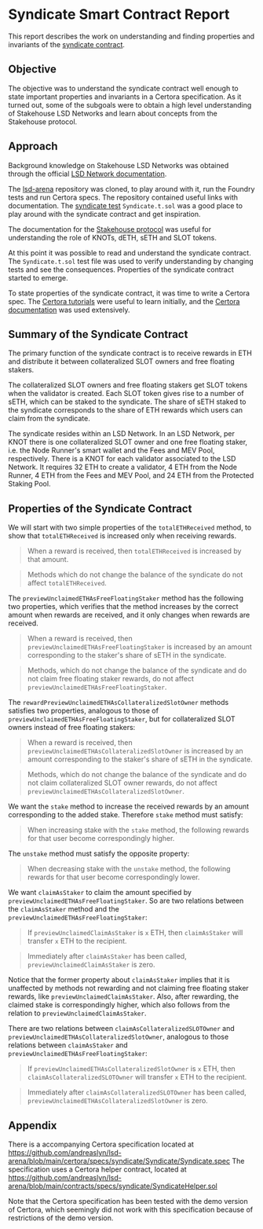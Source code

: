 # Syndicate Smart Contract Report

This report describes the work on understanding and finding properties and invariants of the
[syndicate contract](https://github.com/stakehouse-dev/lsd-arena/blob/main/contracts/syndicate/Syndicate.sol).

## Objective

The objective was to understand the syndicate contract well enough to state important properties and invariants in a
Certora specification. As it turned out, some of the subgoals were to obtain a high level understanding of Stakehouse
LSD Networks and learn about concepts from the Stakehouse protocol.

## Approach

Background knowledge on Stakehouse LSD Networks was obtained through the official
[LSD Network documentation](https://docs.joinstakehouse.com/lsd/overview).

The [lsd-arena](https://github.com/stakehouse-dev/lsd-arena) repository was cloned, to play around with it,
run the Foundry tests and run Certora specs. The repository contained useful links with documentation. The
[syndicate test](https://github.com/stakehouse-dev/lsd-arena/blob/main/test/foundry/Syndicate.t.sol) `Syndicate.t.sol`
was a good place to play around with the syndicate contract and get inspiration.

The documentation for the [Stakehouse protocol](https://docs.joinstakehouse.com/protocol/learn/Stakehouse) was useful
for understanding the role of KNOTs, dETH, sETH and SLOT tokens.

At this point it was possible to read and understand the syndicate contract. The `Syndicate.t.sol` test file was used to
verify understanding by changing tests and see the consequences. Properties of the syndicate contract started to emerge.

To state properties of the syndicate contract, it was time to write a Certora spec.
The [Certora tutorials](https://github.com/Certora/Tutorials) were useful to learn initially, and
the [Certora documentation](https://docs.certora.com/en/latest/index.html) was used extensively.

## Summary of the Syndicate Contract

The primary function of the syndicate contract is to receive rewards in ETH and distribute it between collateralized
SLOT owners and free floating stakers.

The collateralized SLOT owners and free floating stakers get SLOT tokens when the validator is created. Each SLOT token
gives rise to a number of sETH, which can be staked to the syndicate. The share of sETH staked to the syndicate
corresponds to the share of ETH rewards which users can claim from the syndicate.

The syndicate resides within an LSD Network. In an LSD Network, per KNOT there is one collateralized SLOT owner and one
free floating staker, i.e. the Node Runner's smart wallet and the Fees and MEV Pool, respectively. There is a KNOT for
each validator associated to the LSD Network. It requires 32 ETH to create a validator, 4 ETH from the Node Runner,
4 ETH from the Fees and MEV Pool, and 24 ETH from the Protected Staking Pool.

## Properties of the Syndicate Contract

We will start with two simple properties of the `totalETHReceived` method, to show that `totalETHReceived`
is increased only when receiving rewards.

> When a reward is received, then `totalETHReceived` is increased by that amount.

> Methods which do not change the balance of the syndicate do not affect `totalETHReceived`.

The `previewUnclaimedETHAsFreeFloatingStaker` method has the following two properties, which verifies that
the method increases by the correct amount when rewards are received, and it only changes when rewards are received.

> When a reward is received, then `previewUnclaimedETHAsFreeFloatingStaker` is increased by an amount corresponding
> to the staker's share of sETH in the syndicate.

> Methods, which do not change the balance of the syndicate and do not claim free floating staker rewards, do not
> affect `previewUnclaimedETHAsFreeFloatingStaker`.

The `rewardPreviewUnclaimedETHAsCollateralizedSlotOwner` methods satisfies two properties, analogous to those of
`previewUnclaimedETHAsFreeFloatingStaker`, but for collateralized SLOT owners instead of free floating stakers:

> When a reward is received, then `previewUnclaimedETHAsCollateralizedSlotOwner` is increased
> by an amount corresponding to the staker's share of sETH in the syndicate.

> Methods, which do not change the balance of the syndicate and do not claim collateralized
> SLOT owner rewards, do not affect `previewUnclaimedETHAsCollateralizedSlotOwner`.

We want the `stake` method to increase the received rewards by an amount corresponding to the added stake.
Therefore `stake` method must satisfy:

> When increasing stake with the `stake` method, the following rewards for that user become correspondingly higher.

The `unstake` method must satisfy the opposite property:

> When decreasing stake with the `unstake` method, the following rewards for that user become correspondingly lower.

We want `claimAsStaker` to claim the amount specified by `previewUnclaimedETHAsFreeFloatingStaker`.
So are two relations between the `claimAsStaker` method and the `previewUnclaimedETHAsFreeFloatingStaker`:

> If `previewUnclaimedClaimAsStaker` is `x` ETH, then `claimAsStaker` will transfer `x` ETH to the recipient.

> Immediately after `claimAsStaker` has been called, `previewUnclaimedClaimAsStaker` is zero.

Notice that the former property about `claimAsStaker` implies that it is unaffected by methods not rewarding and
not claiming free floating staker rewards, like `previewUnclaimedClaimAsStaker`. Also, after rewarding, the
claimed stake is correspondingly higher, which also follows from the relation to `previewUnclaimedClaimAsStaker`.

There are two relations between `claimAsCollateralizedSLOTOwner` and
`previewUnclaimedETHAsCollateralizedSlotOwner`, analogous to those relations between
`claimAsStaker` and `previewUnclaimedETHAsFreeFloatingStaker`:

> If `previewUnclaimedETHAsCollateralizedSlotOwner` is `x` ETH, then `claimAsCollateralizedSLOTOwner`
> will transfer `x` ETH to the recipient.

> Immediately after `claimAsCollateralizedSLOTOwner` has been called,
> `previewUnclaimedETHAsCollateralizedSlotOwner` is zero.

## Appendix

There is a accompanying Certora specification located at
https://github.com/andreaslyn/lsd-arena/blob/main/certora/specs/syndicate/Syndicate/Syndicate.spec
The specification uses a Certora helper contract, located at
https://github.com/andreaslyn/lsd-arena/blob/main/contracts/specs/syndicate/SyndicateHelper.sol

Note that the Certora specification has been tested with the demo version of Certora, which seemingly did not work with
this specification because of restrictions of the demo version.
